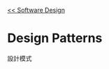 [<< Software Design](https://github.com/krmfla/research-lab/blob/master/Software-Design/README.md)

# Design Patterns

設計模式

<br>
